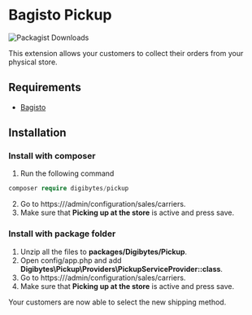 # Bagisto Pickup
![Packagist Downloads](https://img.shields.io/packagist/dt/digibytes/pickup)

This extension allows your customers to collect their orders from your physical store.

## Requirements
- [Bagisto](https://github.com/bagisto/bagisto)

## Installation

### Install with composer
1. Run the following command
```php
composer require digibytes/pickup
```
2. Go to https://<your-site>/admin/configuration/sales/carriers.
3. Make sure that **Picking up at the store** is active and press save.

### Install with package folder
1. Unzip all the files to **packages/Digibytes/Pickup**.
2. Open config/app.php and add **Digibytes\Pickup\Providers\PickupServiceProvider::class**.
3. Go to https://<your-site>/admin/configuration/sales/carriers.
4. Make sure that **Picking up at the store** is active and press save.

Your customers are now able to select the new shipping method.
